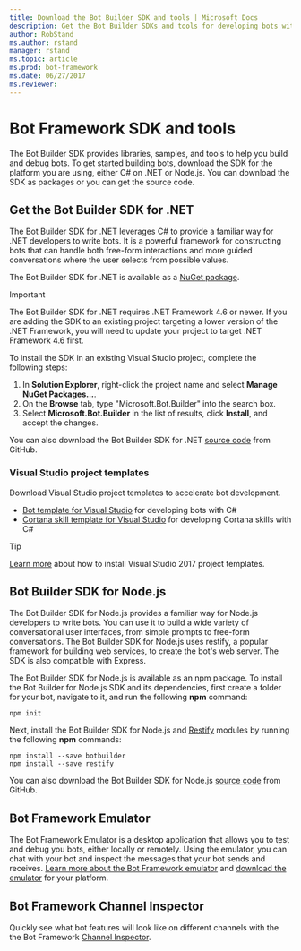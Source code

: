 ```yaml
---
title: Download the Bot Builder SDK and tools | Microsoft Docs
description: Get the Bot Builder SDKs and tools for developing bots with the Bot Framework.
author: RobStand
ms.author: rstand
manager: rstand
ms.topic: article
ms.prod: bot-framework
ms.date: 06/27/2017
ms.reviewer:
---
```

# Bot Framework SDK and tools

The Bot Builder SDK provides libraries, samples, and tools to help you build and debug bots. To get started building bots, download the SDK for the platform you are using, either C# on .NET or Node.js. You can download the SDK as packages or you can get the source code.

## Get the Bot Builder SDK for .NET
The Bot Builder SDK for .NET leverages C# to provide a familiar way for .NET developers to write bots. It is a powerful framework for constructing bots that can handle both free-form interactions and more guided conversations where the user selects from possible values.

The Bot Builder SDK for .NET is available as a [NuGet package](https://www.nuget.org/packages/Microsoft.Bot.Builder/).

> [!IMPORTANT]
> The Bot Builder SDK for .NET requires .NET Framework 4.6 or newer. If you are adding the SDK to an existing project
> targeting a lower version of the .NET Framework, you will need to update your project to target .NET Framework 4.6 first.

To install the SDK in an existing Visual Studio project, complete the following steps:

1. In **Solution Explorer**, right-click the project name and select **Manage NuGet Packages...**.
2. On the **Browse** tab, type "Microsoft.Bot.Builder" into the search box.
3. Select **Microsoft.Bot.Builder** in the list of results, click **Install**, and accept the changes.

You can also download the Bot Builder SDK for .NET [source code](https://github.com/Microsoft/BotBuilder/tree/master/CSharp) from GitHub.

### Visual Studio project templates
Download Visual Studio project templates to accelerate bot development.

* [Bot template for Visual Studio][bot-template] for developing bots with C#
* [Cortana skill template for Visual Studio][cortana-template] for developing Cortana skills with C#

> [!TIP]
> <a href="https://docs.microsoft.com/en-us/visualstudio/ide/how-to-locate-and-organize-project-and-item-templates" target="_blank">Learn more</a> about how to install Visual Studio 2017 project templates.

## Bot Builder SDK for Node.js
The Bot Builder SDK for Node.js provides a familiar way for Node.js developers to write bots. You can use it to build a wide variety of conversational user interfaces, from simple prompts to free-form conversations. The Bot Builder SDK for Node.js uses restify, a popular framework for building web services, to create the bot's web server. The SDK is also compatible with Express.

The Bot Builder SDK for Node.js is available as an npm package. 
To install the Bot Builder for Node.js SDK and its dependencies, first create a folder for your bot, navigate to it, and run the following **npm** command:

```nodejs
npm init
```

Next, install the Bot Builder SDK for Node.js and <a href="http://restify.com/" target="_blank">Restify</a> modules by running the following **npm** commands:

```nodejs
npm install --save botbuilder
npm install --save restify
```

You can also download the Bot Builder SDK for Node.js [source code](https://github.com/Microsoft/BotBuilder/tree/master/Node) from GitHub.

## Bot Framework Emulator
The Bot Framework Emulator is a desktop application that allows you to test and debug you bots, either locally or remotely. Using the emulator, you can chat with your bot and inspect the messages that your bot sends and receives. [Learn more about the Bot Framework emulator](~/debug-bots-emulator.md) and [download the emulator](http://emulator.botframework.com) for your platform.

## Bot Framework Channel Inspector
Quickly see what bot features will look like on different channels with the the Bot Framework [Channel Inspector](https://docs.botframework.com/en-us/channel-inspector/channels/Skype/#navtitle).

[bot-template]: http://aka.ms/bf-bc-vstemplate
[cortana-template]: https://aka.ms/bf-cortanaskill-template
